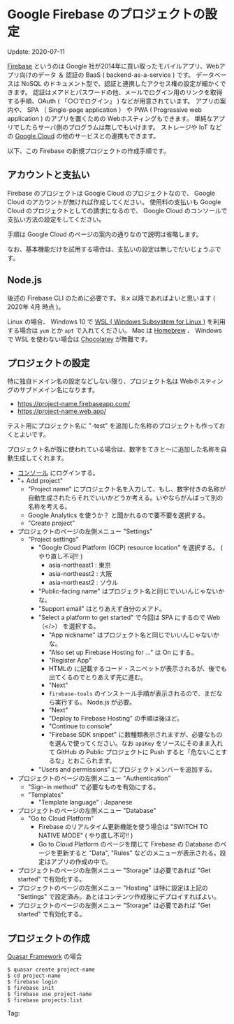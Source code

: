 # Google Firebase のプロジェクトの設定

Update: 2020-07-11


[Firebase](https://firebase.google.com/) というのは Google 社が2014年に買い取ったモバイルアプリ、Webアプリ向けのデータ ＆ 認証の
BaaS ( backend-as-a-service ) です。
データベースは NoSQL のドキュメント型で、認証と連携したアクセス権の設定が細かくできます。
認証はメアドとパスワードの他、メールでログイン用のリンクを取得する手順、OAuth ( 「○○でログイン」 ) などが用意されています。
アプリの案内や、 SPA （ Single-page application ） や PWA ( Progressive web application )
のアプリを置くための Webホスティングもできます。
単純なアプリでしたらサーバ側のプログラムは無しでもいけます。
ストレージや IoT などの [Google Cloud](https://cloud.google.com/) の他のサービスとの連携もできます。

以下、この Firebase の新規プロジェクトの作成手順です。

## アカウントと支払い

Firebase のプロジェクトは Google Cloud のプロジェクトなので、
Google Cloud のアカウントが無ければ作成してください。
使用料の支払いも Google Cloud のプロジェクトとしての請求になるので、
Google Cloud のコンソールで支払い方法の設定をしてください。

手順は Google Cloud のページの案内の通りなので説明は省略します。

なお、基本機能だけを試用する場合は、支払いの設定は無しでだいじょうぶです。

## Node.js

後述の Firebase CLI のために必要です。 8.x 以降であればよいと思います ( 2020年 4月 時点 )。

Linux の場合、 Windows 10 で [WSL ( Windows Subsystem for Linux )](https://docs.microsoft.com/ja-jp/windows/wsl/install-win10)
を利用する場合は ``yum`` とか ``apt`` で入れてください。
Mac は [Homebrew](https://brew.sh/) 、
Windows で WSL を使わない場合は [Chocolatey](https://chocolatey.org/) が無難です。

## プロジェクトの設定

特に独自ドメイン名の設定などしない限り、プロジェクト名は Webホスティングのサブドメイン名になります。

  * https://project-name.firebaseapp.com/
  * https://project-name.web.app/

テスト用にプロジェクト名に "-test" を追加した名称のプロジェクトも作っておくとよいです。

プロジェクト名が既に使われている場合は、数字をてきと〜に追加した名称を自動生成してくれます。

  - [コンソール](https://console.firebase.google.com/) にログインする。
  - "+ Add project"
    - "Project name" にプロジェクト名を入力して、もし、数字付きの名称が自動生成されたらそれでいいかどうか考える。いやならがんばって別の名称を考える。
    - Google Analytics を使うか？ と聞かれるので要不要を選択する。
    - "Create project"
  - プロジェクトのページの左側メニュー "Settings"
    - "Project settings"
      - "Google Cloud Platform (GCP) resource location" を選択する。 ( やり直し不可!! )
        * asia-northeast1 : 東京
        * asia-northeast2 : 大阪
        * asia-northeast2 : ソウル
      - "Public-facing name" はプロジェクト名と同じでいいんじゃないかな。
      - "Support email" はとりあえず自分のメアド。
      - "Select a platform to get started" で今回は SPA にするので Web （</>） を選択する。
        - "App nickname" はプロジェクト名と同じでいいんじゃないかな。
        - "Also set up Firebase Hosting for ..." は On にする。
        - "Register App"
        - HTMLの <head> に記載するコード・スニペットが表示されるが、後でも出てくるのでとりあえず先に進む。
        - "Next"
        - ``firebase-tools`` のインストール手順が表示されるので、まだなら実行する。 Node.js が必要。
        - "Next"
        - "Deploy to Firebase Hosting" の手順は後ほど。
        - "Continue to console"
        - "Firebase SDK snippet" に数種類表示されますが、必要なものを選んで使ってください。なお ``apiKey`` をソースにそのまま入れて GitHub の Public プロジェクトに Push すると「危ないことするな」とおこられます。
      - "Users and permissions" にプロジェクトメンバーを追加する。
  - プロジェクトのページの左側メニュー "Authentication"
    - "Sign-in method" で必要なものを有効にする。
    - "Templates"
      - "Template language" : Japanese
  - プロジェクトのページの左側メニュー "Database"
    - "Go to Cloud Platform"
      - Firebase のリアルタイム更新機能を使う場合は "SWITCH TO NATIVE MODE" ( やり直し不可!! )
      - Go to Cloud Platform のページを閉じて Firebase の Database のページを更新すると "Data", "Rules" などのメニューが表示される。設定はアプリの作成の中で。
  - プロジェクトのページの左側メニュー "Storage" は必要であれば "Get started" で有効化する。
  - プロジェクトのページの左側メニュー "Hosting" は特に設定は上記の "Settings" で設定済み。あとはコンテンツ作成後にデプロイすればよい。
  - プロジェクトのページの左側メニュー "Storage" は必要であれば "Get started" で有効化する。

## プロジェクトの作成

[Quasar Framework](https://quasar.dev/) の場合

```
$ quasar create project-name
$ cd project-name
$ firebase login
$ firebase init
$ firebase use project-name
$ firebase projects:list
```

Tag:



